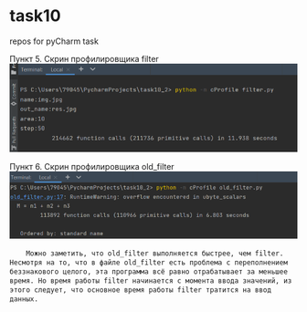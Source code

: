 # task10

repos for pyCharm task

Пункт 5. Скрин профилировщика filter 
![Скрин1](https://github.com/Roggi7/task10/blob/main/filter_profiler.png)

Пункт 6. Скрин профилировщика old_filter
![Скрин2](https://github.com/Roggi7/task10/blob/main/old_filter_profiler.png)

        Можно заметить, что old_filter выполняется быстрее, чем filter. Несмотря на то, что в файле old_filter есть проблема с переполнением беззнакового целого, эта программа всё равно отрабатывает за меньшее время. Но время работы filter начинается с момента ввода значений, из этого следует, что основное время работы filter тратится на ввод данных.
